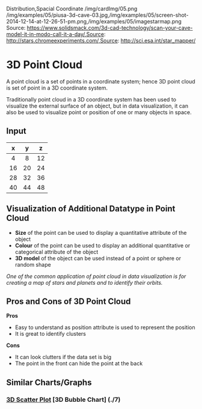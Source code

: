 Distribution,Spacial Coordinate
/img/cardImg/05.png
/img/examples/05/piusa-3d-cave-03.jpg,/img/examples/05/screen-shot-2014-12-14-at-12-26-51-pm.png,/img/examples/05/imagestarmap.png
Source: https://www.solidsmack.com/3d-cad-technology/scan-your-cave-model-it-in-modo-call-it-a-day/,Source: http://stars.chromeexperiments.com/,Source: http://sci.esa.int/star_mapper/
# 3D Point Cloud

A point cloud is a set of points in a coordinate system; hence 3D point cloud is set of point in a 3D coordinate system. 

Traditionally point cloud in a 3D coordinate system has been used to visualize the external surface of an object, but in data visualization, it can also be used to visualize point or position of one or many objects in space.

## Input

 x | y | z | 
:-------------:| :-----:| :-----:| 
4 | 8 | 12
16 | 20 | 24
28 | 32 | 36
40 | 44 | 48

## Visualization of Additional Datatype in Point Cloud

* __Size__ of the point can be used to display a quantitative attribute of the object
* __Colour__ of the point can be used to display an additional quantitative or categorical attribute of the object
* __3D model__ of the object can be used instead of a point or sphere or random shape

_One of the common application of point cloud in data visualization is for creating a map of stars and planets and to identify their orbits._

## Pros and Cons of 3D Point Cloud

__Pros__
* Easy to understand as position attribute is used to represent the position
* It is great to identify clusters

__Cons__
* It can look clutters if the data set is big
* The point in the front can hide the point at the back

## Similar Charts/Graphs

### [3D Scatter Plot](./6) [3D Bubble Chart] (./7)